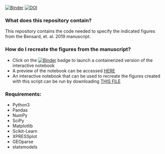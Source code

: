 [![Binder](https://mybinder.org/badge_logo.svg)](https://mybinder.org/v2/gh/j-berg/bensard_figures_2019/master)
[![DOI](https://zenodo.org/badge/172804995.svg)](https://zenodo.org/badge/latestdoi/172804995)

### What does this repository contain?
This repository contains the code needed to specify the indicated figures from the Bensard, et. al. 2019 manuscript.   

### How do I recreate the figures from the manuscript?   
* Click on the [![Binder](https://mybinder.org/badge_logo.svg)](https://mybinder.org/v2/gh/j-berg/bensard_figures_2019/master) badge to launch a containerized version of the interactive notebook
* A preview of the notebook can be accessed [HERE](https://j-berg.github.io/bensard_figures_2019/)    
* An interactive notebook that can be used to recreate the figures created with this script can be run by downloading [THIS FILE](https://github.com/j-berg/bensard_figures_2019/raw/master/Bensard_Figures_2019.ipynb)   

### Requirements:  
* Python3   
* Pandas
* NumPy
* SciPy
* Matplotlib
* Scikit-Learn
* XPRESSplot
* GEOparse
* statsmodels
